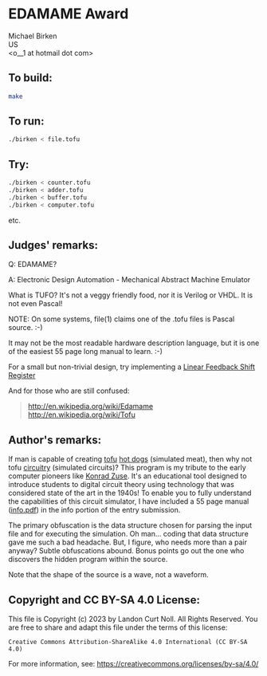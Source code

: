 # EDAMAME Award

Michael Birken  
US  
<o__1 at hotmail dot com>


## To build:

```sh
make
```


## To run:

```sh
./birken < file.tofu
```


## Try:

```sh
./birken < counter.tofu
./birken < adder.tofu
./birken < buffer.tofu
./birken < computer.tofu
```

etc.


## Judges' remarks:

Q: EDAMAME?

A: Electronic Design Automation - Mechanical Abstract Machine Emulator

What is TUFO?  It's not a veggy friendly food, nor it is Verilog or
VHDL.  It is not even Pascal!

NOTE: On some systems, file(1) claims one of the .tofu files is Pascal
source. :-)

It may not be the most readable hardware description language, but it is
one of the easiest 55 page long manual to learn.  :-)

For a small but non-trivial design, try implementing a
[Linear Feedback Shift Register](http://en.wikipedia.org/wiki/LFSR)

And for those who are still confused:

> <http://en.wikipedia.org/wiki/Edamame>
> <http://en.wikipedia.org/wiki/Tofu>


## Author's remarks:

If man is capable of creating [tofu](http://en.wikipedia.org/wiki/Tofu) [hot
dogs](https://en.wikipedia.org/wiki/Hot_dog) (simulated meat), then why not tofu
[circuitry](https://en.wikipedia.org/wiki/Electronic_circuit) (simulated
circuits)?  This program is my tribute to the early computer pioneers like
[Konrad Zuse](https://en.wikipedia.org/wiki/Konrad_Zuse).  It's an educational
tool designed to introduce students to digital circuit theory using technology
that was considered state of the art in the 1940s!  To enable you to fully
understand the capabilities of this circuit simulator, I have included a 55 page
manual ([info.pdf](info.pdf)) in the info portion of the entry submission.

The primary obfuscation is the data structure chosen for parsing the
input file and for executing the simulation.  Oh man...  coding that
data structure gave me such a bad headache.  But, I figure, who needs
more than a pair anyway?  Subtle obfuscations abound.  Bonus points go
out the one who discovers the hidden program within the source.

Note that the shape of the source is a wave, not a waveform.


## Copyright and CC BY-SA 4.0 License:

This file is Copyright (c) 2023 by Landon Curt Noll.  All Rights Reserved.
You are free to share and adapt this file under the terms of this license:

    Creative Commons Attribution-ShareAlike 4.0 International (CC BY-SA 4.0)

For more information, see: https://creativecommons.org/licenses/by-sa/4.0/
